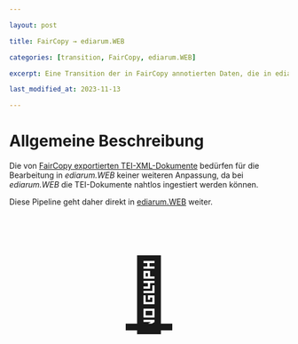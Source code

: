 ```yaml
---

layout: post

title: FairCopy → ediarum.WEB

categories: [transition, FairCopy, ediarum.WEB]

excerpt: Eine Transition der in FairCopy annotierten Daten, die in ediarum.WEB für die Publikation aufbereitet werden soll, ist problemlos ohne der Durchführung einer XSL-Transformation oder anderweitiger Anpassung des FairCopy-Exports möglich. 

last_modified_at: 2023-11-13

---
```




# Allgemeine Beschreibung

Die von [FairCopy exportierten TEI-XML-Dokumente](https://digedtnt.github.io/faircopy/) bedürfen für die Bearbeitung in _ediarum.WEB_ keiner weiteren Anpassung, da bei _ediarum.WEB_ die TEI-Dokumente nahtlos ingestiert werden können. 

Diese Pipeline geht daher direkt in [ediarum.WEB](https://digedtnt.github.io/ediarumWEB/) weiter.




<p style="font-size:8rem; margin:5rem; text-align:center;"><a href="https://digedtnt.github.io/ediarumWEB/">🦄</a></p>